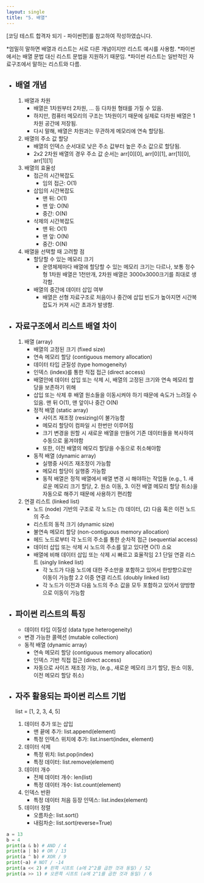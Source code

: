 ```yaml
---
layout: single
title: "5. 배열"
---
```


[코딩 테스트 합격자 되기 - 파이썬편]를 참고하여 작성하였습니다.

*엄밀히 말하면 배열과 리스트는 서로 다른 개념이지만 리스트 예시를 사용함. 
*파이썬에서는 배열 문법 대신 리스트 문법을 지원하기 때문임.
*파이썬 리스트는 일반적인 자료구조에서 말하는 리스트와 다름.

- ## __배열 개념__
  1. 배열과 차원
      - 배열은 1차원부터 2차원, ... 등 다차원 형태를 가질 수 있음.
      - 하지만, 컴퓨터 메모리의 구조는 1차원이기 때문에 실제로 다차원 배열은 1차원 공간에 저장됨.
      - 다시 말해, 배열은 차원과는 무관하게 메모리에 연속 할당됨.  
  2. 배열의 주소 값 할당
      - 배열의 인덱스 순서대로 낮은 주소 값부터 높은 주소 값으로 할당됨.
      - 2x2 2차원 배열의 경우 주소 값 순서는 arr[0][0], arr[0][1], arr[1][0], arr[1][1]
  3. 배열의 효율성
      - 접근의 시간복잡도
        - 임의 접근: O(1)
      - 삽입의 시간복잡도
        - 맨 뒤: O(1)
        - 맨 앞: O(N)
        - 중간: O(N)
      - 삭제의 시간복잡도
        - 맨 뒤: O(1)
        - 맨 앞: O(N)
        - 중간: O(N)        
  4. 배열을 선택할 때 고려할 점
      - 할당할 수 있는 메모리 크기
        - 운영체제마다 배열에 할당할 수 있는 메모리 크기는 다르나, 보통 정수형 1차원 배열은 1천만개, 2차원 배열은 3000x3000크기를 최대로 생각함.
      - 배열의 중간에 데이터 삽입 여부
        - 배열은 선형 자료구조로 처음이나 중간에 삽입 빈도가 높아지면 시간복잡도가 커져 시간 초과가 발생함.

- ## __자료구조에서 리스트 배열 차이__
  1. 배열 (array)
      - 배열의 고정된 크기 (fixed size)
      - 연속 메모리 할당 (contiguous memory allocation)
      - 데이터 타입 균질성 (type homogeneity)
      - 인덱스 (index)를 통한 직접 접근 (direct access) 
      - 배열안에 데이터 삽입 또는 삭제 시, 배열의 고정된 크기와 연속 메모리 할당을 보존하기 위해
      - 삽입 또는 삭제 후 배열 원소들을 이동시켜야 하기 때문에 속도가 느려질 수 있음. 맨 뒤 O(1), 맨 앞이나 중간 O(N) 
      - 정적 배열 (static array) 
        - 사이즈 재조정 (resizing)이 불가능함
        - 메모리 할당이 컴파일 시 한번만 이루어짐
        - 크기 변경을 원할 시 새로운 배열을 만들어 기존 데이터들을 복사하여 수동으로 옮겨야함
        - 또한, 이전 배열의 메모리 할당을 수동으로 취소해야함
      - 동적 배열 (dynamic array)
        - 실행중 사이즈 재조정이 가능함
        - 메모리 할당이 실행중 가능함
        - 동적 배열은 정적 배열에서 배열 변경 시 해야하는 작업들 (e.g., 1. 새로운 메모리 크기 할당, 2. 원소 이동, 3. 이전 배열 메모리 할당 취소)을 자동으로 해주기 때문에 사용하기 편리함     
  2. 연결 리스트 (linked list)
      - 노드 (node) 기반의 구조로 각 노드는 (1) 데이터, (2) 다음 혹은 이전 노드의 주소
      - 리스트의 동적 크기 (dynamic size)
      - 불연속 메모리 할당 (non-contiguous memory allocation)
      - 헤드 노드로부터 각 노드의 주소를 통한 순차적 접근 (sequential access)
      - 데이터 삽입 또는 삭제 시 노드의 주소를 알고 있다면 O(1) 소요
      - 배열에 비해 데이터 삽입 또는 삭제 시 빠르고 효율적임 
      2.1 단일 연결 리스트 (singly linked list)
        -   각 노드가 다음 노드에 대한 주소만을 포함하고 있어서 한방향으로만 이동이 가능함
      2.2 이중 연결 리스트 (doubly linked list)
        -   각 노드가 이전과 다음 노드의 주소 값을 모두 포함하고 있어서 양방향으로 이동이 가능함
      
- ## __파이썬 리스트의 특징__
    - 데이터 타입 이질성 (data type heterogeneity)
    - 변경 가능한 콜렉션 (mutable collection)
    - 동적 배열 (dynamic array)
      -  연속 메모리 할당 (contiguous memory allocation)
      -  인덱스 기반 직접 접근 (direct access)
      -  자동으로 사이즈 재조정 가능, (e.g., 새로운 메모리 크기 할당, 원소 이동, 이전 메모리 할당 취소)
           
- ## __자주 활용되는 파이썬 리스트 기법__
  list = [1, 2, 3, 4, 5]
  1. 데이터 추가 또는 삽입
      - 맨 끝에 추가: list.append(element)
      - 특정 인덱스 위치에 추가: list.insert(index, element)  
  2. 데이터 삭제
      - 특정 위치: list.pop(index)
      - 특정 데이터: list.remove(element)
  3. 데이터 개수
      - 전체 데이터 개수: len(list)  
      - 특정 데이터 개수: list.count(element) 
  4. 인덱스 반환   
      - 특정 데이터 처음 등장 인덱스: list.index(element)
  4. 데이터 정렬
      - 오름차순: list.sort()
      - 내림차순: list.sort(reverse=True)
          
```python
a = 13
b = 4
print(a & b) # AND / 4
print(a | b) # OR / 13
print(a ^ b) # XOR / 9
print(~a) # NOT / -14
print(a << 2) # 왼쪽 시프트 (a에 2^2를 곱한 것과 동일) / 52
print(a >> 1) # 오른쪽 시프트 (a에 2^1를 곱한 것과 동일) / 6
```
